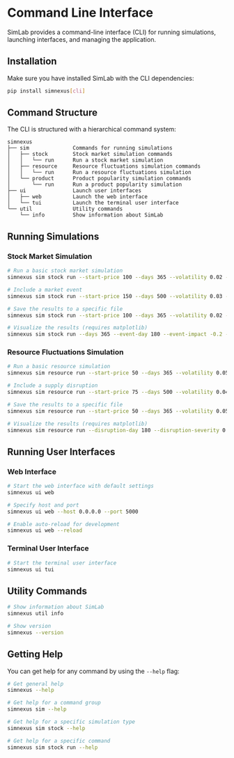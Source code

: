 # Command Line Interface

SimLab provides a command-line interface (CLI) for running simulations, launching interfaces, and managing the application.

## Installation

Make sure you have installed SimLab with the CLI dependencies:

```bash
pip install simnexus[cli]
```

## Command Structure

The CLI is structured with a hierarchical command system:

```
simnexus
├── sim              Commands for running simulations
│   ├── stock        Stock market simulation commands
│   │   └── run      Run a stock market simulation
│   ├── resource     Resource fluctuations simulation commands
│   │   └── run      Run a resource fluctuations simulation
│   └── product      Product popularity simulation commands
│       └── run      Run a product popularity simulation
├── ui               Launch user interfaces
│   ├── web          Launch the web interface
│   └── tui          Launch the terminal user interface
└── util             Utility commands
    └── info         Show information about SimLab
```

## Running Simulations

### Stock Market Simulation

```bash
# Run a basic stock market simulation
simnexus sim stock run --start-price 100 --days 365 --volatility 0.02 --drift 0.001

# Include a market event
simnexus sim stock run --start-price 150 --days 500 --volatility 0.03 --drift 0.002 --event-day 250 --event-impact -0.15

# Save the results to a specific file
simnexus sim stock run --start-price 100 --days 365 --volatility 0.02 --drift 0.001 --output my_simulation.csv

# Visualize the results (requires matplotlib)
simnexus sim stock run --days 365 --event-day 180 --event-impact -0.2 --viz
```

### Resource Fluctuations Simulation

```bash
# Run a basic resource simulation
simnexus sim resource run --start-price 50 --days 365 --volatility 0.05 --drift 0.001

# Include a supply disruption
simnexus sim resource run --start-price 75 --days 500 --volatility 0.04 --drift 0.002 --disruption-day 200 --disruption-severity 0.3

# Save the results to a specific file
simnexus sim resource run --start-price 50 --days 365 --volatility 0.05 --drift 0.001 --output resource_prices.csv

# Visualize the results (requires matplotlib)
simnexus sim resource run --disruption-day 180 --disruption-severity 0.3 --viz
```

## Running User Interfaces

### Web Interface

```bash
# Start the web interface with default settings
simnexus ui web

# Specify host and port
simnexus ui web --host 0.0.0.0 --port 5000

# Enable auto-reload for development
simnexus ui web --reload
```

### Terminal User Interface

```bash
# Start the terminal user interface
simnexus ui tui
```

## Utility Commands

```bash
# Show information about SimLab
simnexus util info

# Show version
simnexus --version
```

## Getting Help

You can get help for any command by using the `--help` flag:

```bash
# Get general help
simnexus --help

# Get help for a command group
simnexus sim --help

# Get help for a specific simulation type
simnexus sim stock --help

# Get help for a specific command
simnexus sim stock run --help
```